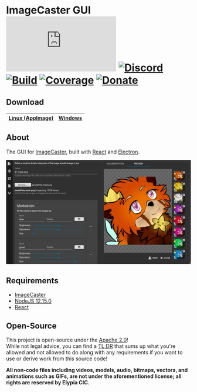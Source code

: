# ImageCaster GUI [![Matrix]][matrix-community] [![Discord]][discord-guild] [![Build]][gitlab] [![Coverage]][gitlab] [![Donate]][elypia-donate]
## Download
| [Linux (AppImage)] | [Windows] |
|--------------------|-----------|

## About
The GUI for [ImageCaster], built with [React] and [Electron].

![GUI Preview]

## Requirements
* [ImageCaster]
* [NodeJS 12.15.0]
* [React]

## Open-Source
This project is open-source under the [Apache 2.0]!  
While not legal advice, you can find a [TL;DR] that sums up what you're
allowed and not allowed to do along with any requirements if you want
to use or derive work from this source code!  

**All non-code files including videos, models, audio, bitmaps, vectors,
and animations such as GIFs, are not under the aforementioned license;
all rights are reserved by Elypia CIC.** 

[matrix-community]: https://matrix.to/#/+elypia:matrix.org "Matrix Invite"
[discord-guild]: https://discordapp.com/invite/hprGMaM "Discord Invite"
[gitlab]: https://gitlab.com/Elypia/imagecaster-gui/commits/master "Repository on GitLab"
[elypia-donate]: https://elypia.org/donate "Donate to Elypia"
[Linux (AppImage)]: https://gitlab.com/Elypia/imagecaster-gui/-/jobs/artifacts/master/raw/dist/imagecaster.AppImage?job=build-electron "Download for Linux via AppImage"
[Windows]: https://gitlab.com/Elypia/imagecaster-gui/-/jobs/artifacts/master/raw/dist/imagecaster.exe?job=build-electron "Download for Windows"
[ImageCaster]: https://gitlab.com/Elypia/imagecaster "ImageCaster on GitLab"
[React]: https://reactjs.org/ "React"
[Electron]: https://www.electronjs.org/ "Electron"
[NodeJS 12.15.0]: https://nodejs.org/en/ "NodeJS"
[Apache 2.0]: https://www.apache.org/licenses/LICENSE-2.0 "Apache 2.0 License"
[TL;DR]: https://tldrlegal.com/license/apache-license-2.0-(apache-2.0) "TL;DR of Apache 2.0"

[Matrix]: https://img.shields.io/matrix/elypia-general:matrix.org?logo=matrix "Matrix Shield"
[Discord]: https://discordapp.com/api/guilds/184657525990359041/widget.png "Discord Shield"
[Build]: https://gitlab.com/Elypia/imagecaster-gui/badges/master/pipeline.svg "GitLab Build Shield"
[Coverage]: https://gitlab.com/Elypia/imagecaster-gui/badges/master/coverage.svg "GitLab Coverage Shield"
[Donate]: https://img.shields.io/badge/Elypia-Donate-blueviolet "Donate Shield"
[GUI Preview]: assets/preview.png "Preview of ImageCaster GUI"
